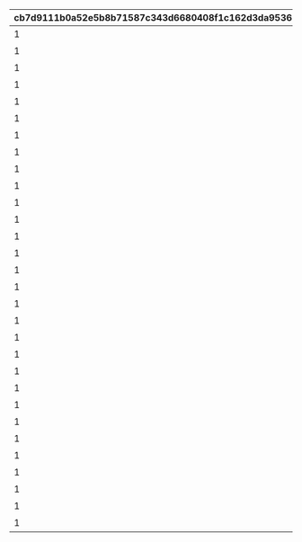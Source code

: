 |cb7d9111b0a52e5b8b71587c343d6680408f1c162d3da9536329e183c5d8d6f0|e9330dcc390f4435e56032e9021890094c42b671625b7e5c8a2ec22d652a2004|77895009f158a37c58bca465923cdd459b35aa421231e6b79b25a984ad1acece|deccdae86e3361542eda9685c0ee65cc204543b34b7714746060c4b303c4f620|64bbb912eef545a078ce3039127d5e1da7c229cf39e845a710a4fe65b76d7f87|
| --- | --- | --- | --- | --- |
|1|10144|信頼度|10144102|6144101|
|1|10151|信頼度|10151110|6124101|
|1|10153|信頼度|10153102|6017101|
|1|20015|信頼度|0|0|
|1|20017|信頼度|0|0|
|1|20018|信頼度|0|0|
|1|20019|信頼度|0|0|
|1|20020|信頼度|0|0|
|1|20022|信頼度|0|0|
|1|20023|信頼度|0|0|
|1|20024|信頼度|0|0|
|1|20025|信頼度|0|0|
|1|20026|信頼度|0|0|
|1|20028|信頼度|0|0|
|1|20029|信頼度|0|0|
|1|20030|信頼度|0|0|
|1|20031|信頼度|0|0|
|1|20032|信頼度|0|0|
|1|20035|信頼度|0|0|
|1|20037|信頼度|0|0|
|1|20038|信頼度|0|0|
|1|20042|信頼度|0|0|
|1|20043|信頼度|0|0|
|1|20048|信頼度|0|0|
|1|20049|信頼度|0|0|
|1|20051|信頼度|0|0|
|1|20054|信頼度|0|0|
|1|20055|信頼度|0|0|
|1|20056|信頼度|0|0|
|1|20061|信頼度|0|0|